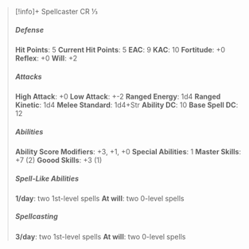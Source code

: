 > [!info]+ Spellcaster CR ⅓
> ##### Defense
> **Hit Points**: 5
> **Current Hit Points**: 5 
> **EAC**: 9
> **KAC**: 10
> **Fortitude**: +0
> **Reflex**: +0
> **Will**: +2
> ##### Attacks
> **High Attack**: +0
> **Low Attack**: +-2
> **Ranged Energy**: 1d4
> **Ranged Kinetic**: 1d4
> **Melee Standard**: 1d4+Str
> **Ability DC**: 10
> **Base Spell DC**: 12
> ##### Abilities
> **Ability Score Modifiers**: +3, +1, +0
> **Special Abilities**: 1
> **Master Skills**: +7 (2)
> **Goood Skills**: +3 (1)
> ##### Spell-Like Abilities
> **1/day**: two 1st-level spells
> **At will**: two 0-level spells
> ##### Spellcasting
> **3/day**: two 1st-level spells
> **At will**: two 0-level spells
